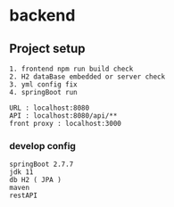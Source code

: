 # backend

## Project setup
```
1. frontend npm run build check
2. H2 dataBase embedded or server check
3. yml config fix
4. springBoot run

URL : localhost:8080
API : localhost:8080/api/** 
front proxy : localhost:3000
```

### develop config
```
springBoot 2.7.7
jdk 11
db H2 ( JPA )
maven 
restAPI 
```

